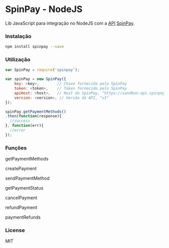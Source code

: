 # SpinPay - NodeJS
Lib JavaScript para integração no NodeJS com a [API](https://docs.spinpay.com.br/#//) [SpinPay](https://spinpay.com.br/).

### Instalação

```bash
npm install spinpay --save
```

### Utilização
```javascript
var SpinPay = require('spinpay');

var spinPay = new SpinPay({ 
    key: <key>,        // Chave fornecida pelo SpinPay
    token: <token>,    // Token fornecido pelo SpinPay
    apiHost: <host>,   // Host do SpinPay, "https://sandbox-api.spinpay.com.br", 
    version: <version>, // Versão da API, "v1"
});

spinPay.getPaymentMethods()
.then(function(response){
  //success
}, function(err){
  //error
});
```

### Funções
getPaymentMethods

createPayment

sendPaymentMethod

getPaymentStatus

cancelPayment

refundPayment

paymentRefunds

### License

MIT